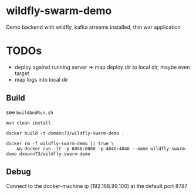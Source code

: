 # wildfly-swarm-demo
Demo backend with wildfly, kafka streams installed, thin war application

# TODOs
- deploy against running server => map deploy dir to local dir, maybe even target
- map logs into local dir
 
## Build
see ```buildAndRun.sh```
```
mvn clean install

docker build -t dxmann73/wildfly-swarm-demo .

docker rm -f wildfly-swarm-demo || true \
    && docker run -it -p 8080:8080 -p 4848:4848 --name wildfly-swarm-demo dxmann73/wildfly-swarm-demo
```

## Debug
Connect to the docker-machine ip (192.168.99.100) at the default port 8787
